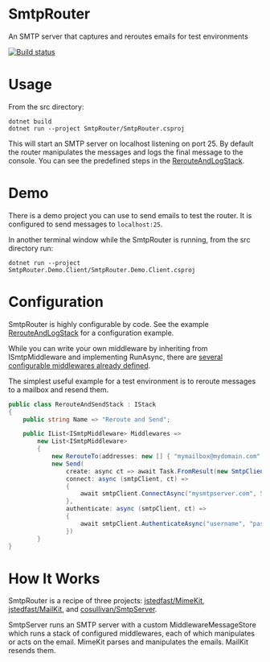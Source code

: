 # SmtpRouter
An SMTP server that captures and reroutes emails for test environments

[![Build status](https://ci.appveyor.com/api/projects/status/cx8cjr6ejyboupgb/branch/master?svg=true)](https://ci.appveyor.com/project/justinjstark/smtprouter/branch/master)

# Usage
From the src directory:
```
dotnet build
dotnet run --project SmtpRouter/SmtpRouter.csproj
```

This will start an SMTP server on localhost listening on port 25. By default the router manipulates the messages and logs the final message to the console. You can see the predefined steps in the [RerouteAndLogStack](https://github.com/justinjstark/SmtpRouter/blob/master/src/SmtpRouter/Stacks/Examples/RerouteAndLogStack.cs).

# Demo
There is a demo project you can use to send emails to test the router. It is configured to send messages to `localhost:25`.

In another terminal window while the SmtpRouter is running, from the src directory run:
```
dotnet run --project SmtpRouter.Demo.Client/SmtpRouter.Demo.Client.csproj
```

# Configuration
SmtpRouter is highly configurable by code. See the example [RerouteAndLogStack](https://github.com/justinjstark/SmtpRouter/blob/master/src/SmtpRouter/Stacks/Examples/RerouteAndLogStack.cs) for a configuration example.

While you can write your own middleware by inheriting from ISmtpMiddleware and implementing RunAsync, there are [several configurable middlewares already defined](https://github.com/justinjstark/SmtpRouter/tree/master/src/SmtpRouter/Middlewares).

The simplest useful example for a test environment is to reroute messages to a mailbox and resend them.
```csharp
public class RerouteAndSendStack : IStack
{
    public string Name => "Reroute and Send";

    public IList<ISmtpMiddleware> Middlewares =>
        new List<ISmtpMiddleware>
        {
            new RerouteTo(addresses: new [] { "mymailbox@mydomain.com" }),
            new Send(
                create: async ct => await Task.FromResult(new SmtpClient()),
                connect: async (smtpClient, ct) =>
                {
                    await smtpClient.ConnectAsync("mysmtpserver.com", 587, SecureSocketOptions.StartTls, ct);
                },
                authenticate: async (smtpClient, ct) =>
                {
                    await smtpClient.AuthenticateAsync("username", "password", ct);
                })
        }
}
```

# How It Works
SmtpRouter is a recipe of three projects: [jstedfast/MimeKit](https://github.com/jstedfast/MimeKit), [jstedfast/MailKit](https://github.com/jstedfast/MailKit), and [cosullivan/SmtpServer](https://github.com/cosullivan/SmtpServer).

SmtpServer runs an SMTP server with a custom MiddlewareMessageStore which runs a stack of configured middlewares, each of which manipulates or acts on the email. MimeKit parses and manipulates the emails. MailKit resends them.
